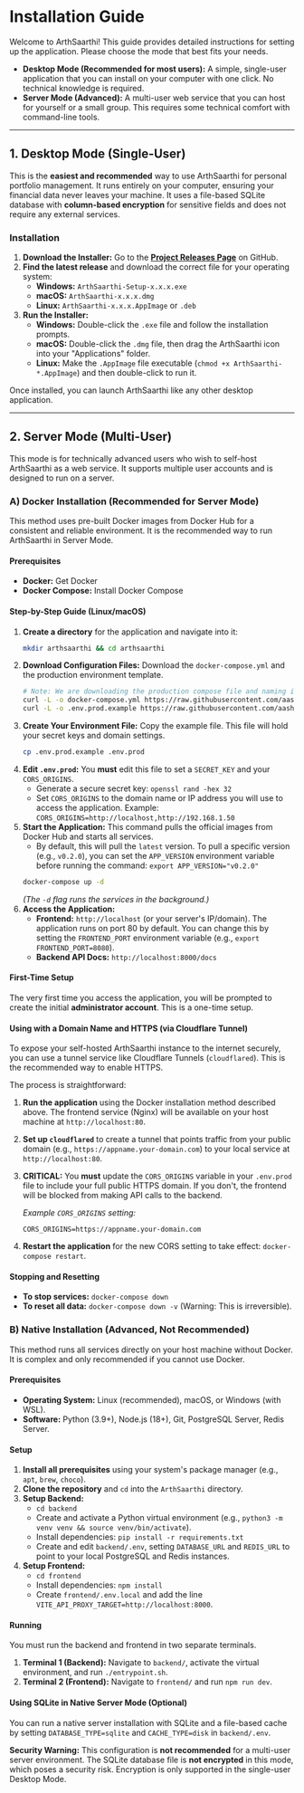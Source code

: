 # Installation Guide

Welcome to ArthSaarthi! This guide provides detailed instructions for setting up the application. Please choose the mode that best fits your needs.

*   **Desktop Mode (Recommended for most users):** A simple, single-user application that you can install on your computer with one click. No technical knowledge is required.
*   **Server Mode (Advanced):** A multi-user web service that you can host for yourself or a small group. This requires some technical comfort with command-line tools.

---

## 1. Desktop Mode (Single-User)

This is the **easiest and recommended** way to use ArthSaarthi for personal portfolio management. It runs entirely on your computer, ensuring your financial data never leaves your machine. It uses a file-based SQLite database with **column-based encryption** for sensitive fields and does not require any external services.

### Installation

1.  **Download the Installer:** Go to the [**Project Releases Page**](https://github.com/aashishbhanawat/ArthSaarthi/releases) on GitHub.
2.  **Find the latest release** and download the correct file for your operating system:
    *   **Windows:** `ArthSaarthi-Setup-x.x.x.exe`
    *   **macOS:** `ArthSaarthi-x.x.x.dmg`
    *   **Linux:** `ArthSaarthi-x.x.x.AppImage` or `.deb`
3.  **Run the Installer:**
    *   **Windows:** Double-click the `.exe` file and follow the installation prompts.
    *   **macOS:** Double-click the `.dmg` file, then drag the ArthSaarthi icon into your "Applications" folder.
    *   **Linux:** Make the `.AppImage` file executable (`chmod +x ArthSaarthi-*.AppImage`) and then double-click to run it.

Once installed, you can launch ArthSaarthi like any other desktop application.

---

## 2. Server Mode (Multi-User)

This mode is for technically advanced users who wish to self-host ArthSaarthi as a web service. It supports multiple user accounts and is designed to run on a server.

### A) Docker Installation (Recommended for Server Mode)

This method uses pre-built Docker images from Docker Hub for a consistent and reliable environment. It is the recommended way to run ArthSaarthi in Server Mode.

#### Prerequisites

*   **Docker:** Get Docker
*   **Docker Compose:** Install Docker Compose

#### Step-by-Step Guide (Linux/macOS)

1.  **Create a directory** for the application and navigate into it:
    ```bash
    mkdir arthsaarthi && cd arthsaarthi
    ```
2.  **Download Configuration Files:** Download the `docker-compose.yml` and the production environment template.
    ```bash
    # Note: We are downloading the production compose file and naming it docker-compose.yml for simplicity.
    curl -L -o docker-compose.yml https://raw.githubusercontent.com/aashishbhanawat/pms/main/docker-compose.prod.yml
    curl -L -o .env.prod.example https://raw.githubusercontent.com/aashishbhanawat/pms/main/backend/.env.prod.example
    ```
3.  **Create Your Environment File:** Copy the example file. This file will hold your secret keys and domain settings.
    ```bash
    cp .env.prod.example .env.prod
    ```
4.  **Edit `.env.prod`:** You **must** edit this file to set a `SECRET_KEY` and your `CORS_ORIGINS`.
    *   Generate a secure secret key: `openssl rand -hex 32`
    *   Set `CORS_ORIGINS` to the domain name or IP address you will use to access the application. Example: `CORS_ORIGINS=http://localhost,http://192.168.1.50`
5.  **Start the Application:** This command pulls the official images from Docker Hub and starts all services.
    *   By default, this will pull the `latest` version. To pull a specific version (e.g., `v0.2.0`), you can set the `APP_VERSION` environment variable before running the command: `export APP_VERSION="v0.2.0"`
    ```bash
    docker-compose up -d
    ```
    *(The `-d` flag runs the services in the background.)*
6.  **Access the Application:**
    *   **Frontend:** `http://localhost` (or your server's IP/domain). The application runs on port 80 by default. You can change this by setting the `FRONTEND_PORT` environment variable (e.g., `export FRONTEND_PORT=8080`).
    *   **Backend API Docs:** `http://localhost:8000/docs`

#### First-Time Setup

The very first time you access the application, you will be prompted to create the initial **administrator account**. This is a one-time setup.

#### Using with a Domain Name and HTTPS (via Cloudflare Tunnel)

To expose your self-hosted ArthSaarthi instance to the internet securely, you can use a tunnel service like Cloudflare Tunnels (`cloudflared`). This is the recommended way to enable HTTPS.

The process is straightforward:

1.  **Run the application** using the Docker installation method described above. The frontend service (Nginx) will be available on your host machine at `http://localhost:80`.
2.  **Set up `cloudflared`** to create a tunnel that points traffic from your public domain (e.g., `https://appname.your-domain.com`) to your local service at `http://localhost:80`.
3.  **CRITICAL:** You **must** update the `CORS_ORIGINS` variable in your `.env.prod` file to include your full public HTTPS domain. If you don't, the frontend will be blocked from making API calls to the backend.

    *Example `CORS_ORIGINS` setting:*
    ```
    CORS_ORIGINS=https://appname.your-domain.com
    ```
4.  **Restart the application** for the new CORS setting to take effect: `docker-compose restart`.

#### Stopping and Resetting

*   **To stop services:** `docker-compose down`
*   **To reset all data:** `docker-compose down -v` (Warning: This is irreversible).

### B) Native Installation (Advanced, Not Recommended)

This method runs all services directly on your host machine without Docker. It is complex and only recommended if you cannot use Docker.

#### Prerequisites

*   **Operating System:** Linux (recommended), macOS, or Windows (with WSL).
*   **Software:** Python (3.9+), Node.js (18+), Git, PostgreSQL Server, Redis Server.

#### Setup

1.  **Install all prerequisites** using your system's package manager (e.g., `apt`, `brew`, `choco`).
2.  **Clone the repository** and `cd` into the `ArthSaarthi` directory.
3.  **Setup Backend:**
    *   `cd backend`
    *   Create and activate a Python virtual environment (e.g., `python3 -m venv venv && source venv/bin/activate`).
    *   Install dependencies: `pip install -r requirements.txt`
    *   Create and edit `backend/.env`, setting `DATABASE_URL` and `REDIS_URL` to point to your local PostgreSQL and Redis instances.
4.  **Setup Frontend:**
    *   `cd frontend`
    *   Install dependencies: `npm install`
    *   Create `frontend/.env.local` and add the line `VITE_API_PROXY_TARGET=http://localhost:8000`.

#### Running

You must run the backend and frontend in two separate terminals.

1.  **Terminal 1 (Backend):** Navigate to `backend/`, activate the virtual environment, and run `./entrypoint.sh`.
2.  **Terminal 2 (Frontend):** Navigate to `frontend/` and run `npm run dev`.

#### Using SQLite in Native Server Mode (Optional)

You can run a native server installation with SQLite and a file-based cache by setting `DATABASE_TYPE=sqlite` and `CACHE_TYPE=disk` in `backend/.env`.

**Security Warning:** This configuration is **not recommended** for a multi-user server environment. The SQLite database file is **not encrypted** in this mode, which poses a security risk. Encryption is only supported in the single-user Desktop Mode.

